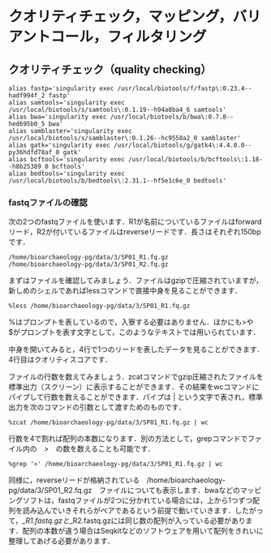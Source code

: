 # クオリティチェック，マッピング，バリアントコール，フィルタリング

## クオリティチェック（quality checking）

```
alias fastp='singularity exec /usr/local/biotools/f/fastp\:0.23.4--hadf994f_2 fastp'
alias samtools='singularity exec /usr/local/biotools/s/samtools\:0.1.19--h94a8ba4_6 samtools'
alias bwa='singularity exec /usr/local/biotools/b/bwa\:0.7.8--hed695b0_5 bwa'
alias samblaster='singularity exec /usr/local/biotools/s/samblaster\:0.1.26--hc9558a2_0 samblaster'
alias gatk='singularity exec /usr/local/biotools/g/gatk4\:4.4.0.0--py36hdfd78af_0 gatk'
alias bcftools='singularity exec /usr/local/biotools/b/bcftools\:1.18--h8b25389_0 bcftools'
alias bedtools='singularity exec /usr/local/biotools/b/bedtools\:2.31.1--hf5e1c6e_0 bedtools'
```
### fastqファイルの確認
次の2つのfastqファイルを使います．R1が名前についているファイルはforwardリード，R2が付いているファイルはreverseリードです．長さはそれぞれ150bpです．
```
/home/bioarchaeology-pg/data/3/SP01_R1.fq.gz
/home/bioarchaeology-pg/data/3/SP01_R2.fq.gz
```
まずはファイルを確認してみましょう．ファイルはgzipで圧縮されていますが，新しめのシェルであればlessコマンドで直接中身を見ることができます．
```
%less /home/bioarchaeology-pg/data/3/SP01_R1.fq.gz
```
%はプロンプトを表しているので，入寮する必要はありません．ほかにも>や$がプロンプトを表す文字として，このようなテキストでは用いられています．

中身を開いてみると，4行で1つのリードを表したデータを見ることができます．4行目はクオリティスコアです．

ファイルの行数を数えてみましょう．zcatコマンドでgzip圧縮されたファイルを標準出力（スクリーン）に表示することができます．その結果をwcコマンドにパイプして行数を数えることができます．パイプは | という文字で表され，標準出力を次のコマンドの引数として渡すためのものです．
```
%zcat /home/bioarchaeology-pg/data/3/SP01_R1.fq.gz | wc
```
行数を4で割れば配列の本数になります．別の方法として，grepコマンドでファイル内の　>　の数を数えることも可能です．
```
%grep '>' /home/bioarchaeology-pg/data/3/SP01_R1.fq.gz | wc
```

同様に，reverseリードが格納されている　/home/bioarchaeology-pg/data/3/SP01_R2.fq.gz　ファイルについても表示します．bwaなどのマッピングソフトは，fastqファイルが2つに分かれている場合には，上から1つずつ配列を読み込んでいきそれらがペアであるという前提で動いていきます．したがって，*_R1.fastq.gzと*_R2.fastq.gzには同じ数の配列が入っている必要があります．配列の本数が違う場合はSeqkitなどのソフトウェアを用いて配列をきれいに整理してあげる必要があります．



